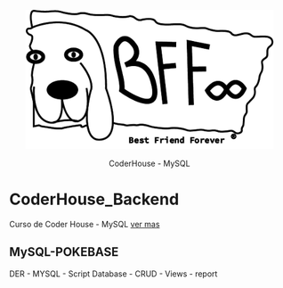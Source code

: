 <p align="center">
  <p align="center">    
    <img src="https://github.com/JesusRamirezGamarra/signature/blob/main/public/img/Logo_Negro.png" alt="BFFs" height="250">    
  </p>
  <p align="center">
       CoderHouse - MySQL
  </p>
</p>



# CoderHouse_Backend
Curso de Coder House - MySQL [ver mas](https://drive.google.com/file/d/1wmKa_GlKSJe4ULi7VXq_7txd1jRivOL1/view)



## MySQL-POKEBASE
DER - MYSQL - Script Database - CRUD - Views - report 
